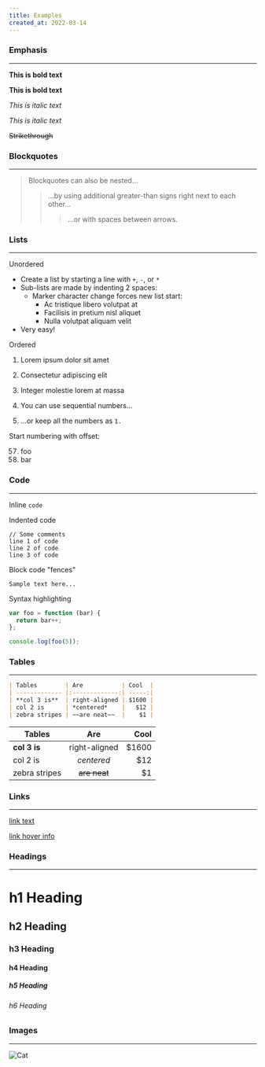 ```yaml
---
title: Examples
created_at: 2022-03-14
---
```


### Emphasis
___

**This is bold text**

__This is bold text__

*This is italic text*

_This is italic text_

~~Strikethrough~~



### Blockquotes
___

> Blockquotes can also be nested...
>> ...by using additional greater-than signs right next to each other...
> > > ...or with spaces between arrows.
> > > 



### Lists
___

Unordered

+ Create a list by starting a line with `+`, `-`, or `*`
+ Sub-lists are made by indenting 2 spaces:
    - Marker character change forces new list start:
        * Ac tristique libero volutpat at
        + Facilisis in pretium nisl aliquet
        - Nulla volutpat aliquam velit
+ Very easy!

Ordered

1. Lorem ipsum dolor sit amet
2. Consectetur adipiscing elit
3. Integer molestie lorem at massa


1. You can use sequential numbers...
1. ...or keep all the numbers as `1.`

Start numbering with offset:

57. foo
1. bar



### Code
___

Inline `code`

Indented code

    // Some comments
    line 1 of code
    line 2 of code
    line 3 of code


Block code "fences"

```
Sample text here...
```

Syntax highlighting

``` js
var foo = function (bar) {
  return bar++;
};

console.log(foo(5));
```



### Tables
___

```md
| Tables        | Are           | Cool  |
| ------------- |:-------------:| -----:|
| **col 3 is**  | right-aligned | $1600 |
| col 2 is      | *centered*    |   $12 |
| zebra stripes | ~~are neat~~  |    $1 |
```

| Tables        | Are           | Cool  |
| ------------- |:-------------:| -----:|
| **col 3 is**  | right-aligned | $1600 |
| col 2 is      | *centered*    |   $12 |
| zebra stripes | ~~are neat~~  |    $1 |



### Links
___

[link text](http://dev.nodeca.com)

[link hover info](http://nodeca.github.io/pica/demo/ "title text!")



### Headings
___

# h1 Heading
## h2 Heading
### h3 Heading
#### h4 Heading
##### h5 Heading
###### h6 Heading



### Images
___

![Cat](https://i.imgur.com/6IaWnff.jpeg)
